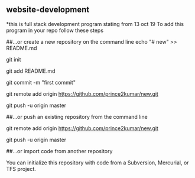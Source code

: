 ## website-development
*this is full stack development program stating from 13 oct 19
To add this program in your repo follow these steps

##…or create a new repository on the command line echo "# new" >> README.md

git init

git add README.md

git commit -m "first commit"

git remote add origin https://github.com/prince2kumar/new.git

git push -u origin master

##…or push an existing repository from the command line

git remote add origin https://github.com/prince2kumar/new.git

git push -u origin master

##…or import code from another repository

You can initialize this repository with code from a Subversion, Mercurial, or TFS project.
